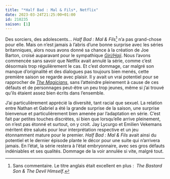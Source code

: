 ```yaml
---
title: "*Half Bad : Mal & Fils*, Netflix"
date: 2023-03-24T21:25:00+01:00
id: 210235 
saison: [1]
---
```


Des sorciers, des adolescents… *Half Bad : Mal & Fils*[^1] n’a pas grand-chose pour elle. Mais on n’est jamais à l’abris d’une bonne surprise avec les séries britanniques, alors nous avons donné sa chance à la création de Joe Barton, croisé auparavant pour le sympathique *[Giri/Haji](https://voiretmanger.fr/giri-haji-barton-bbc/)*. Nous l’avons commencée sans savoir que Netflix avait annulé la série, comme c’est désormais trop régulièrement le cas. Et c’est dommage, car malgré son manque d’originalité et des dialogues pas toujours bien menés, cette première saison se regarde avec plaisir. Il y avait un vrai potentiel pour se rapprocher de [*The Magicians*](https://voiretmanger.fr/magicians-gamble-mcnamara-syfy/), sans l’atteindre pleinement à cause de ces défauts et de personnages peut-être un peu trop jeunes, même si j’ai trouvé qu’ils étaient assez bien écrits dans l’ensemble. 

J’ai particulièrement apprécié la diversité, tant racial que sexuel. La relation entre Nathan et Gabriel a été la grande surprise de la saison, une surprise bienvenue et particulièrement bien amenée par l’adaptation en série. C’est fait par petites touches discrètes, si bien que lorsqu’elle arrive pleinement, on n’est pas étonné et surtout, on y croit. Jay Lycurgo et Emilien Vekemans  méritent être salués pour leur interprétation respective et un jeu étonnamment mature pour le premier. *Half Bad : Mal & Fils* avait ainsi du potentiel et le dernier épisode plante le décor pour une suite qui n’arrivera jamais. En l’état, la série restera à l’état embryonnaire, avec ses gros défauts indéniables et ses qualités. Dommage de la voir annulée si vite, malgré tout.

[^1]: Sans commentaire. Le titre anglais était excellent en plus : *‌ The Bastard Son & The Devil Himself*.